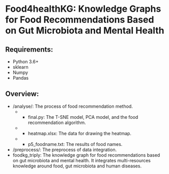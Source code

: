 # Food4healthKG: Knowledge Graphs for Food Recommendations Based on Gut Microbiota and Mental Health

## Requirements:

- Python 3.6+
- sklearn
- Numpy
- Pandas

## Overview:
- /analyse/: The process of food recommendation method.
  - - final.py: The T-SNE model, PCA model, and the food recommendation algorithm.
  - - heatmap.xlsx: The data for drawing the heatmap.
  - - p5_foodname.txt: The results of food names.
- /preprocess/: The preprocess of data integration.
- foodkg_triply: The knowledge graph for food recommendations based on gut microbiota and mental health. It integrates multi-resources knowledge around food, gut microbiota and human diseases.
